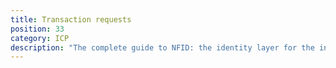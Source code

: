 ```yaml
---
title: Transaction requests
position: 33
category: ICP
description: "The complete guide to NFID: the identity layer for the internet."
---
```

